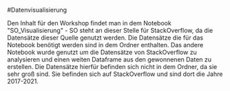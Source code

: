 #Datenvisualisierung

Den Inhalt für den Workshop findet man in dem Notebook "SO_Visualisierung" - SO steht an dieser Stelle für StackOverflow, da die Datensätze
dieser Quelle genutzt werden. Die Datensätze die für das Notebook benötigt werden sind in dem Ordner enthalten.
Das andere Notebook wurde genutzt um die Datensätze von StackOverflow zu analysieren und einen weiten Dataframe aus den gewonnenen Daten zu
erstellen. Die Datensätze hierfür befinden sich nicht in dem Ordner, da sie sehr groß sind. Sie befinden sich auf StackOverflow und sind 
dort die Jahre 2017-2021.
